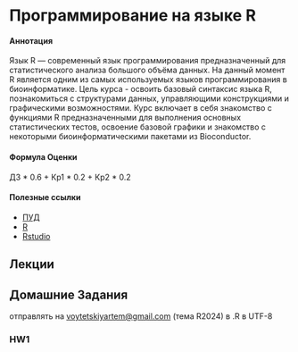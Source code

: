 # Программирование на языке R

#### Аннотация
Язык R — современный язык программирования предназначенный для статистического анализа большого объёма данных. На данный момент R является одним из самых используемых языков программирования в биоинформатике. Цель курса - освоить базовый синтаксис языка R, познакомиться с структурами данных, управляющими конструкциями и графическими возможностями. Курс включает в себя знакомство с функциями R предназначенными для выполнения основных статистических тестов, освоение базовой графики и знакомство с некоторыми биоинформатическими пакетами из Bioconductor.


#### Формула Оценки
ДЗ * 0.6 + Кр1 * 0.2 + Кр2 * 0.2

#### Полезные ссылки
- [ПУД](https://www.hse.ru/edu/courses/900081242)
- [R](https://www.r-project.org/)
- [Rstudio](https://posit.co/download/rstudio-desktop/)

## Лекции


## Домашние Задания

отправлять на [voytetskiyartem@gmail.com](mailto:voytetskiyartem@gmail.com) (тема R2024) в .R в UTF-8

### HW1




